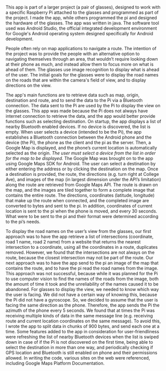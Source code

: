 This app is part of a larger project (a pair of glasses), designed to work with a specific Raspberry Pi attached to the glasses and programmed as part of the project. I made the app, while others programmed the pi and designed the hardware of the glasses. The app was written in java. The software tool used was Android Studio, the official integrated development environment for Google's Android operating system designed specifically for Android development. 

People often rely on map applications to navigate a route. The intention of the project was to provide the people with an alternative option to navigating themselves through an area, that wouldn’t require looking down at their phone as much, and instead allow them to focus more on what is ahead of them. The glasses use image recognition to display what is ahead of the user. The initial goals for the glasses were to display the road names on the roads that are within the camera's field of view, and to display directions on the view. 


The app's main functions are to retrieve data such as map, origin, destination and route, and to send the data to the Pi via a Bluetooth connection. The data sent to the Pi are used by the Pi to display the view on the glasses. This app was made because the Pi does not always have internet connection to retrieve the data, and the app would better provide functions such as selecting destination. On startup, the app displays a list of nearby Bluetooth enabled devices. If no device is discovered, the list is empty. When user selects a device (intended to be the Pi), the app establishes a Bluetooth connection between the Android phone and the device (the Pi), the phone as the client and the pi as the server. Then, a Google Map is displayed, and the phone’s current location is automatically selected as the origin. *The user must select a device from the list in order for the map to be displayed.* The Google Map was brought on to the app using Google Maps SDK for Android. The user can select a destination by either entering the address or by clicking the destination on the map. Once a destination is provided, the route, the directions (e.g. turn right at College Ave), and images of the map (in largest dimension under the API’s limitation) along the route are retrieved from Google Maps API. The route is drawn on the map, and the images are tiled together to form a complete image that contains the entire route. The directions, coordinates (latitude, longitude) that make up the route when connected, and the completed image are converted to bytes and sent to the pi. In addition, coordinates of current location is sent to the pi when the phone is moved, and every 30 seconds. What were to be sent to the pi and their format were determined according to the pi’s needs.

To display the road names on the user’s view from the glasses, our first approach was to have the app retrieve a list of intersections (coordinate, road 1 name, road 2 name) from a website that returns the nearest intersection to a coordinate, using all the coordinates in a route, duplicates removed. However, we found that the intersections are not always on the route, because the closest intersection may not be part of the route. Our next approach was to have the app send to the pi an image of the map that contains the route, and to have the pi read the road names from the image. This approach was not successful, because while it was planned for the Pi to use computer vision to find the names of the roads from the image, both the amount of time it took and the unreliability of the names caused it to be abandoned.
For glasses to display the view, we needed to know which way the user is facing. We did not have a certain way of knowing this, because the Pi did not have a gyroscope. So, we decided to assume that the user is facing the same direction as the phone. Therefore, the app sends the Pi the azimuth of the phone every 5 seconds. We found that at times the Pi was receiving multiple kinds of data in the same message line (e.g. receiving route and current location coordinates on the same message). To avoid this, I wrote the app to split data in chunks of 900 bytes, and send each one at a time. 
Some features added to the app in consideration for user-friendliness were refreshing the list of nearby Bluetooth devices when the list is swiped down in case of if the Pi is not discovered on the first time, being able to select the destination in more than one way, and periodically checking if GPS location and Bluetooth is still enabled on phone and their permissions allowed.
In writing the code, various sites on the web were referenced, including Google Maps Platform Documentation. 

